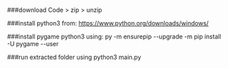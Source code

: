###download Code > zip > unzip

###install python3 from: 
https://www.python.org/downloads/windows/

###install pygame python3 using: 
py -m ensurepip --upgrade
-m pip install -U pygame --user

###run extracted folder using 
python3 main.py
